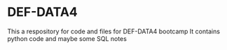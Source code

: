 # DEF-DATA4
This a respository for code and files for DEF-DATA4 bootcamp
It contains python code and maybe some SQL notes
